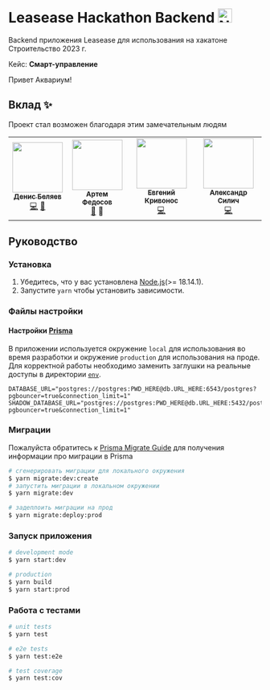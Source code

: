 # Leasease Hackathon Backend <a href="https://nestjs.com/" target="blank"><img src="https://nestjs.com/img/logo_text.svg" height="28px" alt="Nest Logo"/></a>

Backend приложения Leasease для использования на хакатоне Строительство 2023 г.

Кейс: **Смарт-управление**

Привет Аквариум!

## Вклад ✨

Проект стал возможен благодаря этим замечательным людям

<!-- prettier-ignore-start -->
<!-- markdownlint-disable -->
<table>
  <tr>
    <td align="center"><a href="https://github.com/belyaev-dev"><img src="https://avatars.githubusercontent.com/u/74226935?v=4?s=100" width="100px" alt=""/><br /><sub><b>Денис Беляев</b></sub></a><br /><a href="https://github.com/belyaev-dev/hackaton-backend/commits?author=belyaev-dev" title="Код">💻</a> <a href="https://github.com/belyaev-dev/hackaton-backend/commits?author=belyaev-dev" title="Documentation">📖</a></td>
    <td align="center"><a href="https://digital-brand.ru"><img src="https://i.ibb.co/PMBX1ph/photo-2022-11-18-15-29-05.jpg" width="100px" alt=""/><br /><sub><b>Артем Федосов</b></sub></a><br /><a href="https://www.figma.com/file/4jQS2EN24RVskaoFO6TKtC/Untitled" title="Дизайн">🎨</a> <a title="Идеи">🤔</a></td>
    <td align="center"><a href="https://github.com/EndorphinE19"><img src="https://i.ibb.co/9gvRpgn/IMG-20230219-102050-817-1.png" width="100px" height="100px" alt=""/><br /><sub><b>Евгений Кривонос</b></sub></a><br /><a href="https://github.com/belyaev-dev/hackathon/commits?author=EndorphinE19" title="Код">💻</a></td>
    <td align="center"><a href="https://github.com/xeloo"><img src="https://avatars.githubusercontent.com/u/2788802?s=100&v=4" width="100px" alt=""/><br /><sub><b>Александр Силич</b></sub></a><br /><a href="https://github.com/belyaev-dev/hackathon/commits?author=xeloo" title="Код">💻</a></td>
  </tr>
</table>

<!-- markdownlint-restore -->
<!-- prettier-ignore-end -->

## Руководство

### Установка

1. Убедитесь, что у вас установлена  [Node.js](https://nodejs.org)(>= 18.14.1).
2. Запустите `yarn` чтобы установить зависимости.

### Файлы настройки

#### Настройки [Prisma](https://github.com/prisma/prisma)

В приложении используется окружение `local`
для использования во время разработки и окружение `production` для использования на проде.  Для корректной работы необходимо заменить заглушки на реальные доступы в директории [`env`](env).

```dosini
DATABASE_URL="postgres://postgres:PWD_HERE@db.URL_HERE:6543/postgres?pgbouncer=true&connection_limit=1"
SHADOW_DATABASE_URL="postgres://postgres:PWD_HERE@db.URL_HERE:5432/postgres?pgbouncer=true&connection_limit=1"
```

### Миграции

Пожалуйста обратитесь к [Prisma Migrate Guide](https://www.prisma.io/docs/guides/database/developing-with-prisma-migrate) для получения информации про миграции в Prisma

```bash
# сгенерировать миграции для локального окружения
$ yarn migrate:dev:create
# запустить миграции в локальном окружении
$ yarn migrate:dev

# задеплоить миграции на прод
$ yarn migrate:deploy:prod
```

### Запуск приложения 

```bash
# development mode
$ yarn start:dev

# production
$ yarn build
$ yarn start:prod
```

### Работа с тестами

```bash
# unit tests
$ yarn test

# e2e tests
$ yarn test:e2e

# test coverage
$ yarn test:cov
```
